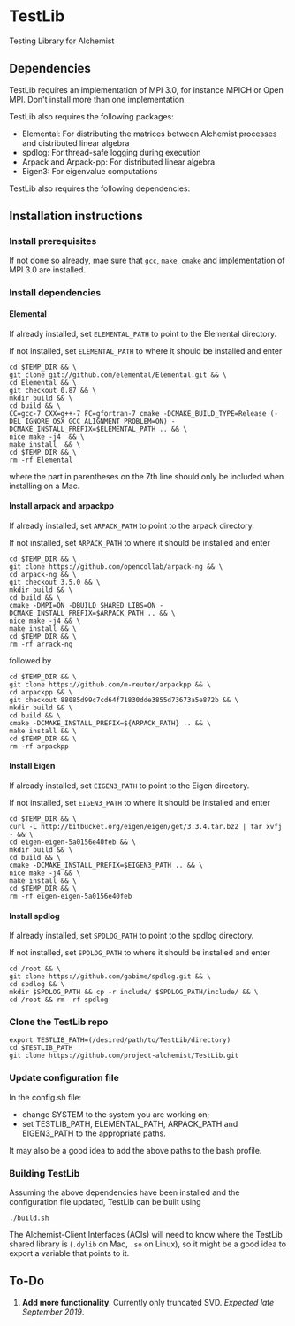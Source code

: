 # TestLib

Testing Library for Alchemist

## Dependencies

TestLib requires an implementation of MPI 3.0, for instance MPICH or Open MPI. Don't install more than one implementation.

TestLib also requires the following packages:
* Elemental: For distributing the matrices between Alchemist processes and distributed linear algebra
* spdlog: For thread-safe logging during execution
* Arpack and Arpack-pp: For distributed linear algebra
* Eigen3: For eigenvalue computations


TestLib also requires the following dependencies:

## Installation instructions

### Install prerequisites

If not done so already, mae sure that `gcc`, `make`, `cmake` and implementation of MPI 3.0 are installed.

### Install dependencies

#### Elemental

If already installed, set `ELEMENTAL_PATH` to point to the Elemental directory.

If not installed, set `ELEMENTAL_PATH` to where it should be installed and enter

```
cd $TEMP_DIR && \
git clone git://github.com/elemental/Elemental.git && \
cd Elemental && \
git checkout 0.87 && \
mkdir build && \
cd build && \
CC=gcc-7 CXX=g++-7 FC=gfortran-7 cmake -DCMAKE_BUILD_TYPE=Release (-DEL_IGNORE_OSX_GCC_ALIGNMENT_PROBLEM=ON) -DCMAKE_INSTALL_PREFIX=$ELEMENTAL_PATH .. && \
nice make -j4  && \
make install  && \
cd $TEMP_DIR && \
rm -rf Elemental
```
where the part in parentheses on the 7th line should only be included when installing on a Mac.

#### Install arpack and arpackpp

If already installed, set `ARPACK_PATH` to point to the arpack directory.

If not installed, set `ARPACK_PATH` to where it should be installed and enter

```
cd $TEMP_DIR && \
git clone https://github.com/opencollab/arpack-ng && \
cd arpack-ng && \
git checkout 3.5.0 && \
mkdir build && \
cd build && \
cmake -DMPI=ON -DBUILD_SHARED_LIBS=ON -DCMAKE_INSTALL_PREFIX=$ARPACK_PATH .. && \
nice make -j4 && \
make install && \
cd $TEMP_DIR && \
rm -rf arrack-ng
```
followed by

```
cd $TEMP_DIR && \
git clone https://github.com/m-reuter/arpackpp && \
cd arpackpp && \
git checkout 88085d99c7cd64f71830dde3855d73673a5e872b && \
mkdir build && \
cd build && \
cmake -DCMAKE_INSTALL_PREFIX=${ARPACK_PATH} .. && \
make install && \
cd $TEMP_DIR && \
rm -rf arpackpp
```

#### Install Eigen

If already installed, set `EIGEN3_PATH` to point to the Eigen directory.

If not installed, set `EIGEN3_PATH` to where it should be installed and enter

```
cd $TEMP_DIR && \
curl -L http://bitbucket.org/eigen/eigen/get/3.3.4.tar.bz2 | tar xvfj - && \
cd eigen-eigen-5a0156e40feb && \
mkdir build && \
cd build && \
cmake -DCMAKE_INSTALL_PREFIX=$EIGEN3_PATH .. && \
nice make -j4 && \
make install && \
cd $TEMP_DIR && \
rm -rf eigen-eigen-5a0156e40feb
```

#### Install spdlog

If already installed, set `SPDLOG_PATH` to point to the spdlog directory.

If not installed, set `SPDLOG_PATH` to where it should be installed and enter

```
cd /root && \
git clone https://github.com/gabime/spdlog.git && \
cd spdlog && \
mkdir $SPDLOG_PATH && cp -r include/ $SPDLOG_PATH/include/ && \
cd /root && rm -rf spdlog
```

### Clone the TestLib repo
```
export TESTLIB_PATH=(/desired/path/to/TestLib/directory)
cd $TESTLIB_PATH
git clone https://github.com/project-alchemist/TestLib.git
```

### Update configuration file

In the config.sh file:
* change SYSTEM to the system you are working on;
* set TESTLIB_PATH, ELEMENTAL_PATH, ARPACK_PATH and EIGEN3_PATH to the appropriate paths.

It may also be a good idea to add the above paths to the bash profile.

### Building TestLib

Assuming the above dependencies have been installed and the configuration file updated, TestLib can be built using
```
./build.sh
```

The Alchemist-Client Interfaces (ACIs) will need to know where the TestLib shared library is (`.dylib` on Mac, `.so` on Linux), so it might be a good idea to export a variable that points to it.

## To-Do
1) **Add more functionality**. Currently only truncated SVD. *Expected late September 2019*.
